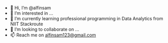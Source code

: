 - 👋 Hi, I’m @alfinsam
- 👀 I’m interested in ...
- 🌱 I’m currently learning professional programming in Data Analytics from NIIT Stackroute
- 💞️ I’m looking to collaborate on ...
- 📫 Reach me on alfinsam123@gmail.com 

<!---
alfinsam/alfinsam is a ✨ special ✨ repository because its `README.md` (this file) appears on your GitHub profile.
You can click the Preview link to take a look at your changes.
--->
